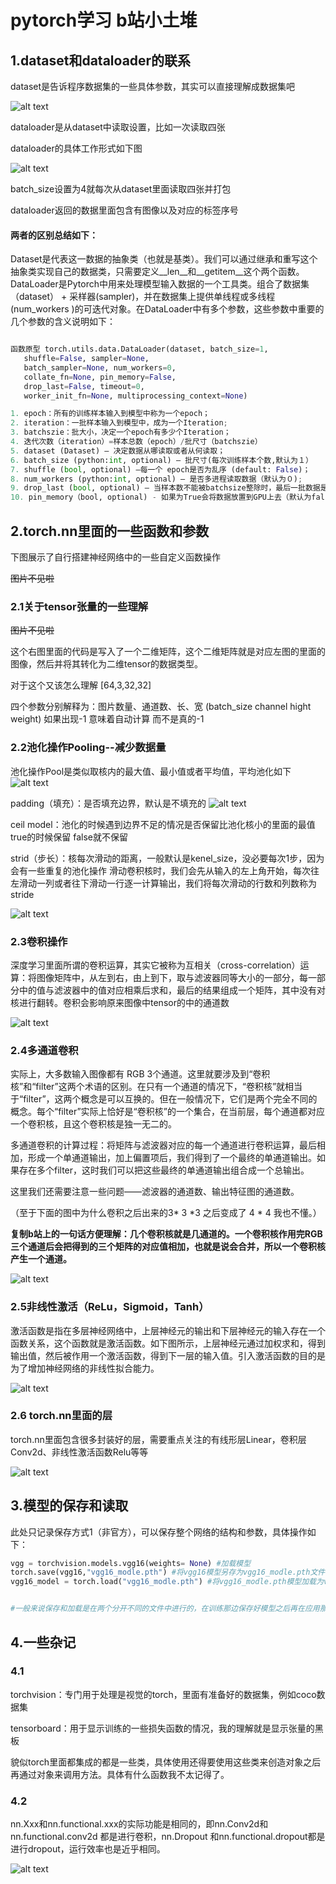 # pytorch学习 b站小土堆
## 1.dataset和dataloader的联系

dataset是告诉程序数据集的一些具体参数，其实可以直接理解成数据集吧

![alt text](https://production-media.paperswithcode.com/datasets/Screen_Shot_2021-01-29_at_2.16.15_PM.png)



dataloader是从dataset中读取设置，比如一次读取四张

dataloader的具体工作形式如下图

![alt text](https://i-blog.csdnimg.cn/blog_migrate/0484efcfdcaf6a58211e3b671cae24b9.png)

batch_size设置为4就每次从dataset里面读取四张并打包

dataloader返回的数据里面包含有图像以及对应的标签序号

#### 两者的区别总结如下：
Dataset是代表这一数据的抽象类（也就是基类）。我们可以通过继承和重写这个抽象类实现自己的数据类，只需要定义__len__和__getitem__这个两个函数。
DataLoader是Pytorch中用来处理模型输入数据的一个工具类。组合了数据集（dataset） + 采样器(sampler)，并在数据集上提供单线程或多线程(num_workers )的可迭代对象。在DataLoader中有多个参数，这些参数中重要的几个参数的含义说明如下：
 ```python

函数原型 torch.utils.data.DataLoader(dataset, batch_size=1, 
    shuffle=False, sampler=None, 
    batch_sampler=None, num_workers=0, 
    collate_fn=None, pin_memory=False, 
    drop_last=False, timeout=0, 
    worker_init_fn=None, multiprocessing_context=None)

1. epoch：所有的训练样本输入到模型中称为一个epoch； 
 2. iteration：一批样本输入到模型中，成为一个Iteration;
 3. batchszie：批大小，决定一个epoch有多少个Iteration；
 4. 迭代次数（iteration）=样本总数（epoch）/批尺寸（batchszie）
 5. dataset (Dataset) – 决定数据从哪读取或者从何读取；
 6. batch_size (python:int, optional) – 批尺寸(每次训练样本个数,默认为１）
 7. shuffle (bool, optional) –每一个 epoch是否为乱序 (default: False)；
 8. num_workers (python:int, optional) – 是否多进程读取数据（默认为０);
 9. drop_last (bool, optional) – 当样本数不能被batchsize整除时，最后一批数据是否舍弃（default: False)
 10. pin_memory（bool, optional) - 如果为True会将数据放置到GPU上去（默认为false） 

```

## 2.torch.nn里面的一些函数和参数
下图展示了自行搭建神经网络中的一些自定义函数操作

~~图片不见啦~~


### 2.1关于tensor张量的一些理解

~~图片不见啦~~

这个右图里面的代码是写入了一个二维矩阵，这个二维矩阵就是对应左图的里面的图像，然后并将其转化为二维tensor的数据类型。

对于这个又该怎么理解 [64,3,32,32]

四个参数分别解释为：图片数量、通道数、长、宽
(batch_size channel hight weight)
如果出现-1 意味着自动计算 而不是真的-1



### 2.2池化操作Pooling--减少数据量
池化操作Pool是类似取核内的最大值、最小值或者平均值，平均池化如下
![alt text](https://i-blog.csdnimg.cn/blog_migrate/81276e1cf53ca571769e6d8a18cf1109.png)


padding（填充）：是否填充边界，默认是不填充的
![alt text](https://pica.zhimg.com/v2-2a2307d5c20551f1a3e8458c7070cf16_b.webp)

ceil model：池化的时候遇到边界不足的情况是否保留比池化核小的里面的最值 true的时候保留 false就不保留

strid（步长）：核每次滑动的距离，一般默认是kenel_size，没必要每次1步，因为会有一些重复的池化操作
滑动卷积核时，我们会先从输入的左上角开始，每次往左滑动一列或者往下滑动一行逐一计算输出，我们将每次滑动的行数和列数称为stride

![alt text](https://pic3.zhimg.com/v2-294159b043a917ea622e1794b4857a34_b.webp)

### 2.3卷积操作

深度学习里面所谓的卷积运算，其实它被称为互相关（cross-correlation）运算：将图像矩阵中，从左到右，由上到下，取与滤波器同等大小的一部分，每一部分中的值与滤波器中的值对应相乘后求和，最后的结果组成一个矩阵，其中没有对核进行翻转。卷积会影响原来图像中tensor的中的通道数

![alt text](https://pica.zhimg.com/v2-705305fee5a050575544c64067405fce_b.webp)

### 2.4多通道卷积
实际上，大多数输入图像都有 RGB 3个通道。这里就要涉及到“卷积核”和“filter”这两个术语的区别。在只有一个通道的情况下，“卷积核”就相当于“filter”，这两个概念是可以互换的。但在一般情况下，它们是两个完全不同的概念。每个“filter”实际上恰好是“卷积核”的一个集合，在当前层，每个通道都对应一个卷积核，且这个卷积核是独一无二的。

多通道卷积的计算过程：将矩阵与滤波器对应的每一个通道进行卷积运算，最后相加，形成一个单通道输出，加上偏置项后，我们得到了一个最终的单通道输出。如果存在多个filter，这时我们可以把这些最终的单通道输出组合成一个总输出。

这里我们还需要注意一些问题——滤波器的通道数、输出特征图的通道数。

（至于下面的图中为什么卷积之后出来的3* 3 *3 之后变成了 4 * 4 我也不懂。）

**复制b站上的一句话方便理解：几个卷积核就是几通道的。一个卷积核作用完RGB三个通道后会把得到的三个矩阵的对应值相加，也就是说会合并，所以一个卷积核产生一个通道。**

![alt text](https://pic3.zhimg.com/v2-fc70463d7f82f7268ee23b7235515f4a_r.jpg)

### 2.5非线性激活（ReLu，Sigmoid，Tanh）
激活函数是指在多层神经网络中，上层神经元的输出和下层神经元的输入存在一个函数关系，这个函数就是激活函数。如下图所示，上层神经元通过加权求和，得到输出值，然后被作用一个激活函数，得到下一层的输入值。引入激活函数的目的是为了增加神经网络的非线性拟合能力。

![alt text](https://pic1.zhimg.com/v2-5858ca1d385fa40c877b324ff488561a_b.webp?consumer=ZHI_MENG)

### 2.6 torch.nn里面的层
torch.nn里面包含很多封装好的层，需要重点关注的有线形层Linear，卷积层Conv2d、非线性激活函数Relu等等

![alt text](https://i-blog.csdnimg.cn/blog_migrate/db8d971ff3e42d103b383546b2e4fe66.png)



## 3.模型的保存和读取
此处只记录保存方式1（非官方），可以保存整个网络的结构和参数，具体操作如下：
```python
vgg = torchvision.models.vgg16(weights= None) #加载模型
torch.save(vgg16,"vgg16_modle.pth") #将vgg16模型另存为vgg16_modle.pth文件
vgg16_model = torch.load("vgg16_modle.pth") #将vgg16_modle.pth模型加载为vgg16_modle


#一般来说保存和加载是在两个分开不同的文件中进行的，在训练那边保存好模型之后再在应用那边加载模型
```

## 4.一些杂记
### 4.1
torchvision：专门用于处理是视觉的torch，里面有准备好的数据集，例如coco数据集

tensorboard：用于显示训练的一些损失函数的情况，我的理解就是显示张量的黑板

貌似torch里面都集成的都是一些类，具体使用还得要使用这些类来创造对象之后再通过对象来调用方法。具体有什么函数我不太记得了。

### 4.2
nn.Xxx和nn.functional.xxx的实际功能是相同的，即nn.Conv2d和nn.functional.conv2d 都是进行卷积，nn.Dropout 和nn.functional.dropout都是进行dropout，运行效率也是近乎相同。

![alt text](https://i-blog.csdnimg.cn/blog_migrate/ff059353a56c5d58049ccda19e5ee754.png)
